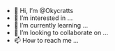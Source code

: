 - 👋 Hi, I’m @Okycratts
- 👀 I’m interested in ...
- 🌱 I’m currently learning ...
- 💞️ I’m looking to collaborate on ...
- 📫 How to reach me ...

<!---
Okycratts/Okycratts is a ✨ special ✨ repository because its `README.md` (this file) appears on your GitHub profile.
You can click the Preview link to take a look at your changes.
--->
